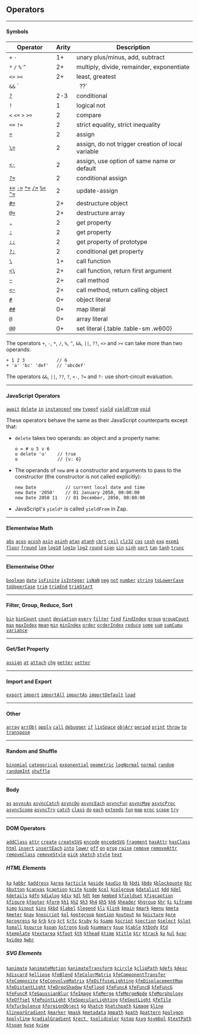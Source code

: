 ## Operators

---

#### Symbols

| Operator | Arity | Description |
| ---------|----------|----------|
| `+` `-` | 1+ | unary plus/minus, add, subtract |
| `*` `/` `%` `^` | 2+ | multiply, divide, remainder, exponentiate |
| `<>` `><`  | 2+ | least, greatest |
| `&&` `||` `??` | 2+ | logical and, or, nullish coalescing |
| [`?`](?Conditional) | 2-3 | conditional |
| `!` | 1 | logical not |
| `<` `<=` `>` `>=` | 2 | compare |
| `==` `!=` | 2 | strict equality, strict inequality |
| [`=`](?Assignment#standard-assignment)  | 2  | assign |
| [`\=`](?Assignment#non-local) | 2  | assign, do not trigger creation of local variable |
| [`<-`](?Writing-Functions#options) | 2  | assign, use option of same name or default |
| [`?=`](?Assignment#conditional-assignment) | 2  | conditional assign |
| [`+=`](?Assignment#update-assignment) [`-=`](?Assignment#update-assignment) [`*=`](?Assignment#update-assignment) [`/=`](?Assignment#update-assignment) [`%=`](?Assignment#update-assignment) [`^=`](?Assignment#update-assignment) | 2 | update-assign |
| [`#=`](?Assignment#destructure-object) | 2+ | destructure object |
| [`@=`](?Assignment#destructure-iterable) | 2+ | destructure array |
| [`,`](?Get-Property#comma-getter) | 2 | get property |
| [`:`](?Get-Property#colon-getter)  | 2 | get property |
| [`::`](?Get-Property#colon-proto-getter) | 2 | get property of prototype |
| [`?:`](?Get-Property#conditional-get) | 2 | conditional get property |
| [`\`](?Calling-Functions) | 1+ | call function |
| [`<\`](?Calling-Functions#return-first) | 2+ | call function, return first argument |
| [`~`](?Calling-Functions#calling-methods) | 2+ | call method |
| [`<~`](?Calling-Functions#return-first) | 2+ | call method, return calling object |
| [`#`](?Literals#objects-and-maps) | 0+ | object literal |
| [`##`](?Literals#objects-and-maps) | 0+ | map literal |
| [`@`](?Literals#arrays)  | 0+ | array literal |
| [`@@`](?Literals#sets) | 0+ | set literal {.table .table-sm .w600} |

The operators `+`, `-`, `*`, `/`, `%`, `^`, `&&`, `||`, `??`, `<>` and `><` can take more than two operands:

```
+ 1 2 3            // 6
+ 'a' 'bc' 'def'   // 'abcdef'
```

The operators `&&`, `||`, `??`, `?`, `<-`, `?=` and `?:` use short-circuit evaluation.

---

#### JavaScript Operators 

[`await`](https://developer.mozilla.org/en-US/docs/Web/JavaScript/Reference/Operators/await) [`delete`](https://developer.mozilla.org/en-US/docs/Web/JavaScript/Reference/Operators/delete) [`in`](https://developer.mozilla.org/en-US/docs/Web/JavaScript/Reference/Operators/in) [`instanceof`](https://developer.mozilla.org/en-US/docs/Web/JavaScript/Reference/Operators/instanceof) [`new`](https://developer.mozilla.org/en-US/docs/Web/JavaScript/Reference/Operators/new) [`typeof`](https://developer.mozilla.org/en-US/docs/Web/JavaScript/Reference/Operators/typeof) [`yield`](https://developer.mozilla.org/en-US/docs/Web/JavaScript/Reference/Operators/yield) [`yieldFrom`](https://developer.mozilla.org/en-US/docs/Web/JavaScript/Reference/Operators/yield*) [`void`](https://developer.mozilla.org/en-US/docs/Web/JavaScript/Reference/Operators/void)   

These operators behave the same as their JavaScript counterparts except that:

  * `delete` takes two operands: an object and a property name:

    ```
    o = # u 5 v 6
    o delete 'u'    // true
    o               // {v: 6}
    ```
  
  * The operands of `new` are a constructor and arguments to pass to the constructor (the constructor is not called explicitly):

    ```
    new Date           // current local date and time
    new Date '2050'    // 01 January 2050, 00:00:00
    new Date 2050 11   // 01 December, 2050, 00:00:00
    ```

  * JavaScript's `yield*` is called `yieldFrom` in Zap.

---

#### Elementwise Math

[`abs`](?Elementwise) [`acos`](?Elementwise) [`acosh`](?Elementwise) [`asin`](?Elementwise) [`asinh`](?Elementwise) [`atan`](?Elementwise) [`atanh`](?Elementwise) [`cbrt`](?Elementwise) [`ceil`](?Elementwise) [`clz32`](?Elementwise) [`cos`](?Elementwise) [`cosh`](?Elementwise) [`exp`](?Elementwise) [`expm1`](?Elementwise) [`floor`](?Elementwise) [`fround`](?Elementwise) [`log`](?Elementwise) [`log10`](?Elementwise) [`log1p`](?Elementwise)  [`log2`](?Elementwise) [`round`](?Elementwise) [`sign`](?Elementwise) [`sin`](?Elementwise) [`sinh`](?Elementwise) [`sqrt`](?Elementwise) [`tan`](?Elementwise) [`tanh`](?Elementwise) [`trunc`](?Elementwise)

---

#### Elementwise Other

[`boolean`](?Elementwise) [`date`](?Elementwise) [`isFinite`](?Elementwise) [`isInteger`](?Elementwise) [`isNaN`](?Elementwise) [`neg`](?Elementwise) [`not`](?Elementwise) [`number`](?Elementwise) [`string`](?Elementwise) [`toLowerCase`](?Elementwise) [`toUpperCase`](?Elementwise) [`trim`](?Elementwise) [`trimEnd`](?Elementwise) [`trimStart`](?Elementwise)

---

#### Filter, Group, Reduce, Sort

[`bin`](?Order-and-Bin#bin)  [`binCount`](?Order-and-Bin#bin) [`count`](?Reduce#count) [`deviation`](?Reduce#sum) [`every`](?Reduce#every) [`filter`](?Filter-and-Group#filter)  [`find`](?Reduce#find) [`findIndex`](?Reduce#find) [`group`](?Filter-and-Group#group) [`groupCount`](?Filter-and-Group#group) [`max`](?Reduce#min) [`maxIndex`](?Reduce#min) [`mean`](?Reduce#sum) [`min`](?Reduce#min) [`minIndex`](?Reduce#min) [`order`](?Order-and-Bin#order) [`orderIndex`](?Order-and-Bin#order) [`reduce`](?Reduce) [`some`](?Reduce#every) [`sum`](?Reduce#sum) [`sumCumu`](?Reduce#sum-cumu) [`variance`](?Reduce#sum)

---

#### Get/Set Property

[`assign`](?Set-Property#copy-properties) [`at`](?Get-Property#at) [`attach`](?Set-Property#attach) [`chg`](?Set-Property#chg) [`getter`](?Get-Property#getter) [`setter`](?Set-Property#setter)

---

#### Import and Export
[`export`](?Import-and-Export#export) [`import`](?Import-and-Export#import) [`importAll`](?Import-and-Export#import-all) [`importAs`](?Import-and-Export#import-as) [`importDefault`](?Import-and-Export#import-default) [`load`](?Import-and-Export#load)

---

#### Other

[`array`](?Literals#arrays) [`arrObj`](?Tabular-Data#array-of-objects) [`apply`](?Calling-Functions#call-and-apply) [`call`](?Calling-Functions#call-and-apply) [`debugger`](?Print-and-Debug#debugger) [`if`](?Conditional) [`linSpace`](?Ranges#lin-space) [`objArr`](?Tabular-Data#object-of-arrays) [`period`](?Print-and-Debug#period) [`print`](?Print-and-Debug#print) [`throw`](?Exceptions#throw) [`to`](?Ranges#to) [`transpose`](?Tabular-Data#transpose) 

---

#### Random and Shuffle

[`binomial`](?Random-and-Shuffle#binomial) [`categorical`](?Random-and-Shuffle#categorical) [`exponential`](?Random-and-Shuffle#exponential) [`geometric`](?Random-and-Shuffle#geometric) [`logNormal`](?Random-and-Shuffle#log-normal) [`normal`](?Random-and-Shuffle#normal) [`random`](?Random-and-Shuffle#random) [`randomInt`](?Random-and-Shuffle#random-int) [`shuffle`](?Random-and-Shuffle#shuffle)

---

#### Body

[`as`](?Writing-Functions#as) [`asyncAs`](?Writing-Functions#as) [`asyncCatch`](?Exceptions#catch) [`asyncDo`](?Loops#async-loops) [`asyncEach`](?Loops#async-loops) [`asyncFun`](?Writing-Functions#fun) [`asyncMap`](?Loops#async-loops) [`asyncProc`](?Writing-Functions#proc) [`asyncScope`](?Writing-Functions#scope-op) [`asyncTry`](?Exceptions#try) [`catch`](?Exceptions#catch) [`class`](?Classes#class) [`do`](?Loops#do) [`each`](?Loops#each) [`extends`](?Classes#extends) [`fun`](?Writing-Functions#fun) [`map`](?Loops#map) [`proc`](?Writing-Functions#proc) [`scope`](?Writing-Functions#scope-op) [`try`](?Exceptions#try) 

---

#### DOM Operators

[`addClass`](?DOM#add-class) [`attr`](?DOM#attr) [`create`](?DOM#create) [`createSVG`](?DOM#create) [`encode`](?DOM#encode) [`encodeSVG`](?DOM#encode) [`fragment`](?DOM#fragment) [`hasAttr`](?DOM#has-attr) [`hasClass`](?DOM#has-attr) [`html`](?DOM#html) [`insert`](?DOM#insert) [`insertEach`](?DOM#insert-each) [`into`](?DOM#into) [`lower`](?DOM#lower) [`off`](?DOM#on) [`on`](?DOM#on) [`prop`](?DOM#attr) [`raise`](?DOM#lower) [`remove`](?DOM#remove) [`removeAttr`](?DOM#remove-attr) [`removeClass`](?DOM#add-class) [`removeStyle`](?DOM#remove-attr) [`pick`](?DOM#pick) [`sketch`](?DOM#sketch) [`style`](?DOM#attr) [`text`](?DOM#html)

##### HTML Elements

[`$a`](?DOM#create-convenience) [`$abbr`](?DOM#create-convenience) [`$address`](?DOM#create-convenience) [`$area`](?DOM#create-convenience) [`$article`](?DOM#create-convenience) [`$aside`](?DOM#create-convenience) [`$audio`](?DOM#create-convenience) [`$b`](?DOM#create-convenience) [`$bdi`](?DOM#create-convenience) [`$bdo`](?DOM#create-convenience) [`$blockquote`](?DOM#create-convenience) [`$br`](?DOM#create-convenience) [`$button`](?DOM#create-convenience) [`$canvas`](?DOM#create-convenience) [`$caption`](?DOM#create-convenience) [`$cite`](?DOM#create-convenience) [`$code`](?DOM#create-convenience) [`$col`](?DOM#create-convenience) [`$colgroup`](?DOM#create-convenience) [`$datalist`](?DOM#create-convenience) [`$dd`](?DOM#create-convenience) [`$del`](?DOM#create-convenience) [`$details`](?DOM#create-convenience) [`$dfn`](?DOM#create-convenience) [`$dialog`](?DOM#create-convenience) [`$div`](?DOM#create-convenience) [`$dl`](?DOM#create-convenience) [`$dt`](?DOM#create-convenience) [`$em`](?DOM#create-convenience) [`$embed`](?DOM#create-convenience) [`$fieldset`](?DOM#create-convenience) [`$figcaption`](?DOM#create-convenience) [`$figure`](?DOM#create-convenience) [`$footer`](?DOM#create-convenience) [`$form`](?DOM#create-convenience) [`$h1`](?DOM#create-convenience) [`$h2`](?DOM#create-convenience) [`$h3`](?DOM#create-convenience) [`$h4`](?DOM#create-convenience) [`$h5`](?DOM#create-convenience) [`$h6`](?DOM#create-convenience) [`$header`](?DOM#create-convenience) [`$hgroup`](?DOM#create-convenience) [`$hr`](?DOM#create-convenience) [`$i`](?DOM#create-convenience) [`$iframe`](?DOM#create-convenience) [`$img`](?DOM#create-convenience) [`$input`](?DOM#create-convenience) [`$ins`](?DOM#create-convenience) [`$kbd`](?DOM#create-convenience) [`$label`](?DOM#create-convenience) [`$legend`](?DOM#create-convenience) [`$li`](?DOM#create-convenience) [`$link`](?DOM#create-convenience) [`$main`](?DOM#create-convenience) [`$mark`](?DOM#create-convenience) [`$menu`](?DOM#create-convenience) [`$meta`](?DOM#create-convenience) [`$meter`](?DOM#create-convenience) [`$nav`](?DOM#create-convenience) [`$noscript`](?DOM#create-convenience) [`$ol`](?DOM#create-convenience) [`$optgroup`](?DOM#create-convenience) [`$option`](?DOM#create-convenience) [`$output`](?DOM#create-convenience) [`$p`](?DOM#create-convenience) [`$picture`](?DOM#create-convenience) [`$pre`](?DOM#create-convenience) [`$progress`](?DOM#create-convenience) [`$q`](?DOM#create-convenience) [`$rb`](?DOM#create-convenience) [`$rp`](?DOM#create-convenience) [`$rt`](?DOM#create-convenience) [`$rtc`](?DOM#create-convenience) [`$ruby`](?DOM#create-convenience) [`$s`](?DOM#create-convenience) [`$samp`](?DOM#create-convenience) [`$script`](?DOM#create-convenience) [`$section`](?DOM#create-convenience) [`$select`](?DOM#create-convenience) [`$slot`](?DOM#create-convenience) [`$small`](?DOM#create-convenience) [`$source`](?DOM#create-convenience) [`$span`](?DOM#create-convenience) [`$strong`](?DOM#create-convenience) [`$sub`](?DOM#create-convenience) [`$summary`](?DOM#create-convenience) [`$sup`](?DOM#create-convenience) [`$table`](?DOM#create-convenience) [`$tbody`](?DOM#create-convenience) [`$td`](?DOM#create-convenience) [`$template`](?DOM#create-convenience) [`$textarea`](?DOM#create-convenience) [`$tfoot`](?DOM#create-convenience) [`$th`](?DOM#create-convenience) [`$thead`](?DOM#create-convenience) [`$time`](?DOM#create-convenience) [`$title`](?DOM#create-convenience) [`$tr`](?DOM#create-convenience) [`$track`](?DOM#create-convenience) [`$u`](?DOM#create-convenience) [`$ul`](?DOM#create-convenience) [`$var`](?DOM#create-convenience) [`$video`](?DOM#create-convenience) [`$wbr`](?DOM#create-convenience)

##### SVG Elements

[`$animate`](?DOM#create-convenience) [`$animateMotion`](?DOM#create-convenience) [`$animateTransform`](?DOM#create-convenience) [`$circle`](?DOM#create-convenience) [`$clipPath`](?DOM#create-convenience) [`$defs`](?DOM#create-convenience) [`$desc`](?DOM#create-convenience) [`$discard`](?DOM#create-convenience) [`$ellipse`](?DOM#create-convenience) [`$feBlend`](?DOM#create-convenience) [`$feColorMatrix`](?DOM#create-convenience) [`$feComponentTransfer`](?DOM#create-convenience) [`$feComposite`](?DOM#create-convenience) [`$feConvolveMatrix`](?DOM#create-convenience) [`$feDiffuseLighting`](?DOM#create-convenience) [`$feDisplacementMap`](?DOM#create-convenience) [`$feDistantLight`](?DOM#create-convenience) [`$feDropShadow`](?DOM#create-convenience) [`$feFlood`](?DOM#create-convenience) [`$feFuncA`](?DOM#create-convenience) [`$feFuncB`](?DOM#create-convenience) [`$feFuncG`](?DOM#create-convenience) [`$feFuncR`](?DOM#create-convenience) [`$feGaussianBlur`](?DOM#create-convenience) [`$feImage`](?DOM#create-convenience) [`$feMerge`](?DOM#create-convenience) [`$feMergeNode`](?DOM#create-convenience) [`$feMorphology`](?DOM#create-convenience) [`$feOffset`](?DOM#create-convenience) [`$fePointLight`](?DOM#create-convenience) [`$feSpecularLighting`](?DOM#create-convenience) [`$feSpotLight`](?DOM#create-convenience) [`$feTile`](?DOM#create-convenience) [`$feTurbulence`](?DOM#create-convenience) [`$foreignObject`](?DOM#create-convenience) [`$g`](?DOM#create-convenience) [`$hatch`](?DOM#create-convenience) [`$hatchpath`](?DOM#create-convenience) [`$image`](?DOM#create-convenience) [`$line`](?DOM#create-convenience) [`$linearGradient`](?DOM#create-convenience) [`$marker`](?DOM#create-convenience) [`$mask`](?DOM#create-convenience) [`$metadata`](?DOM#create-convenience) [`$mpath`](?DOM#create-convenience) [`$path`](?DOM#create-convenience) [`$pattern`](?DOM#create-convenience) [`$polygon`](?DOM#create-convenience) [`$polyline`](?DOM#create-convenience) [`$radialGradient`](?DOM#create-convenience) [`$rect `](?DOM#create-convenience) [`$solidcolor`](?DOM#create-convenience) [`$stop`](?DOM#create-convenience) [`$svg`](?DOM#create-convenience) [`$symbol`](?DOM#create-convenience) [`$textPath`](?DOM#create-convenience) [`$tspan`](?DOM#create-convenience) [`$use`](?DOM#create-convenience) [`$view`](?DOM#create-convenience)
